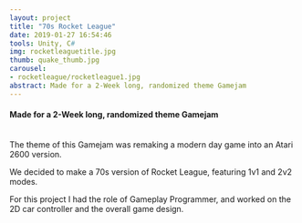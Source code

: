 ```yaml
---
layout: project
title: "70s Rocket League"
date: 2019-01-27 16:54:46
tools: Unity, C#
img: rocketleaguetitle.jpg
thumb: quake_thumb.jpg
carousel:
- rocketleague/rocketleague1.jpg
abstract: Made for a 2-Week long, randomized theme Gamejam
---
```

#### Made for a 2-Week long, randomized theme Gamejam
<br>
The theme of this Gamejam was remaking a modern day game into an Atari 2600 version.

We decided to make a 70s version of Rocket League, featuring 1v1 and 2v2 modes.

For this project I had the role of Gameplay Programmer, and worked on the 2D car controller and the overall game design.
